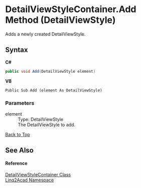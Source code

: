 # DetailViewStyleContainer.Add Method (DetailViewStyle)
 

Adds a newly created DetailViewStyle.

## Syntax

**C#**<br />
``` C#
public void Add(DetailViewStyle element)
```

**VB**<br />
``` VB
Public Sub Add (element As DetailViewStyle)
```


### Parameters
<dl><dt>element</dt><dd>Type: DetailViewStyle<br />The DetailViewStyle to add.</dd></dl>
<a href="#DetailViewStyleContainerAdd-Method-DetailViewStyle">Back to Top</a>

## See Also


#### Reference
<a href="T_Linq2Acad_DetailViewStyleContainer.md#DetailViewStyleContainer-Class">DetailViewStyleContainer Class</a><br /><a href="N_Linq2Acad.md#Linq2Acad-Namespace">Linq2Acad Namespace</a><br />
